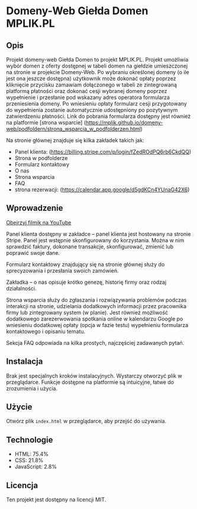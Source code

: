 # Domeny-Web Giełda Domen MPLIK.PL

## Opis
Projekt domeny-web Giełda Domen to projekt MPLIK.PL. Projekt umożliwia wybór domen z oferty dostępnej w tabeli domen na giełdzie umieszczonej na stronie w projekcie Domeny-Web. Po wybraniu określonej domeny (o ile jest ona jeszcze dostępna) użytkownik może dokonać opłaty poprzez kliknięcie przycisku zamawiam dołączonego w tabeli ze zintegrowaną platformą płatności oraz dokonać cesji wybranej domeny poprzez wypełnienie i przesłanie pod wskazany adres operatora formularza przeniesienia domeny. Po wniesieniu opłaty formularz cesji przygotowany do wypełnienia zostanie automatycznie udostępniony po pozytywnym zatwierdzeniu płatności. Link do pobrania formularza dostępny jest również na platformie [strona wsparcie]
(https://mplik.github.io/domeny-web/podfoldern/strona_wsparcia_w_podfolderzen.html)

Na stronie głównej znajduje się kilka zakładek takich jak:
- Panel klienta: (https://billing.stripe.com/p/login/fZedROdPQ6rb6CkdQQ)
- Strona w podfolderze
- Formularz kontaktowy
- O nas
- Strona wsparcia
- FAQ
- strona rezerwacji: (https://calendar.app.google/d5gdKCn4YUnaG42X6)

## Wprowadzenie
[Obejrzyj filmik na YouTube][watchYouTubeShort]


Panel klienta dostępny w zakładce – panel klienta jest hostowany na stronie Stripe. Panel jest wstępnie skonfigurowany do korzystania. Można w nim sprawdzić faktury, dokonane transakcje, skonfigurować, zmienić lub poprawić swoje dane.

Formularz kontaktowy znajdujący się na stronie głównej służy do sprecyzowania i przesłania swoich zamówień.

Zakładka – o nas opisuje krótko genezę, historię firmy oraz rodzaj działalności.

Strona wsparcia służy do zgłaszania i rozwiązywania problemów podczas interakcji na stronie, udzielania dodatkowych informacji przez pracownika firmy lub zintegrowany system (w planie). Jest również możliwość dodatkowego zarezerwowania spotkania online w kalendarzu Google po wniesieniu dodatkowej opłaty (opcja w fazie testu) wypełnieniu formularza kontaktowego i opisaniu tematu.

Sekcja FAQ odpowiada na kilka prostych, najczęściej zadawanych pytań.

## Instalacja
Brak jest specjalnych kroków instalacyjnych. Wystarczy otworzyć plik w przeglądarce. Funkcje dostępne na platformie są intuicyjne, łatwe do zrozumienia i użycia.

## Użycie
Otwórz plik `index.html` w przeglądarce, aby przejść do używania.

## Technologie
- HTML: 75.4%
- CSS: 21.8%
- JavaScript: 2.8%

## Licencja
Ten projekt jest dostępny na licencji MIT.

[watchYouTubeShort]: https://youtube.com/shorts/lLUIFieyUPs?si=g5q1jRpHASltx2Q5

